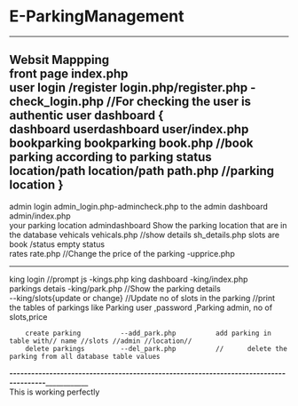 # E-ParkingManagement
_______________________________________________________________________________________________________________________________________
Websit Mappping                                         
front page                             index.php              
user login /register			login.php/register.php		     -check_login.php //For checking the user is authentic
user dashboard {															
		dashboard		userdashboard		user/index.php  
		bookparking		bookparking				book.php          //book parking according to parking status
		location/path		location/path			path.php  	    //parking location 
		}
---------------------------------------------------------------------------------------------------------------------------------------
admin login				admin_login.php-admincheck.php to the 
admin dashboard       admin/index.php		
		your parking location	admindashboard		      Show the parking location that are in the database 
		vehicals		vehicals.php                      //show details	sh_details.php			slots are book /status empty status			
   	rates				rate.php //Change the price of the parking -upprice.php 
	
------------------------------------------------------------------------------------------------------------------------------

king login //prompt js 			  -kings.php 
king dashboard                -king/index.php					        	
				parkings detais	      -king/park.php    //Show the  parking  details								
				                       --king/slots{update or change}				//Update no of slots in the parking
			                         //print the tables of parkings like Parking user ,password ,Parking admin, no of slots,price
				
		create parking			--add_park.php			add parking in table with// name //slots //admin //location// 
		delete parkings			--del_park.php			//		delete the parking from all database table values
_____________________--------------------------------------------------------------------------------------_________________________________	
                                             This is working perfectly
